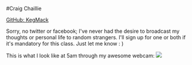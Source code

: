 
#Craig Chaillie

[GitHub: KegMack](https://github.com/KegMack)

Sorry, no twitter or facebook; I've never had the desire to broadcast my thoughts or personal life to random strangers.  I'll sign up for one or both if it's mandatory for this class.  Just let me know : )

This is what I look like at 5am through my awesome webcam:
<img src= "https://www.dropbox.com/s/we0t8mpjxklo8r8/Photo%20on%201-4-15%20at%206.10%20AM%20%232.jpg?dl=0">